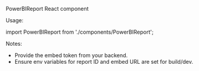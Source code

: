 PowerBIReport React component

Usage:

import PowerBIReport from './components/PowerBIReport';

<PowerBIReport embedUrl={process.env.REACT_APP_PBI_EMBED_URL} embedToken={token} reportId={process.env.REACT_APP_PBI_REPORT_ID} />

Notes:
- Provide the embed token from your backend.
- Ensure env variables for report ID and embed URL are set for build/dev.
